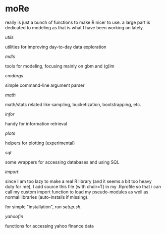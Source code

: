 moRe
========

really is just a bunch of functions to make R nicer to use.  a large part is dedicated to modeling as that is what I have been working on lately.

*utils*

utilities for improving day-to-day data exploration

*mdls*

tools for modeling, focusing mainly on gbm and (g)lm

*cmdargs*

simple command-line argument parser

*math*

math/stats related like sampling, bucketization, bootstrapping, etc.

*infor*

handy for information retrieval

*plots*

helpers for plotting (experimental)

*sql*

some wrappers for accessing databases and using SQL

*import*

since I am too lazy to make a real R library (and it seems a bit too heavy duty for me), I add source this file (with chdir=T) in my .Rprofile so that i can call my custom import function to load my pseudo-modules as well as normal libraries (auto-installs if missing).

for simple "installation", _run setup.sh_.

*yahoofin*

functions for accessing yahoo finance data



